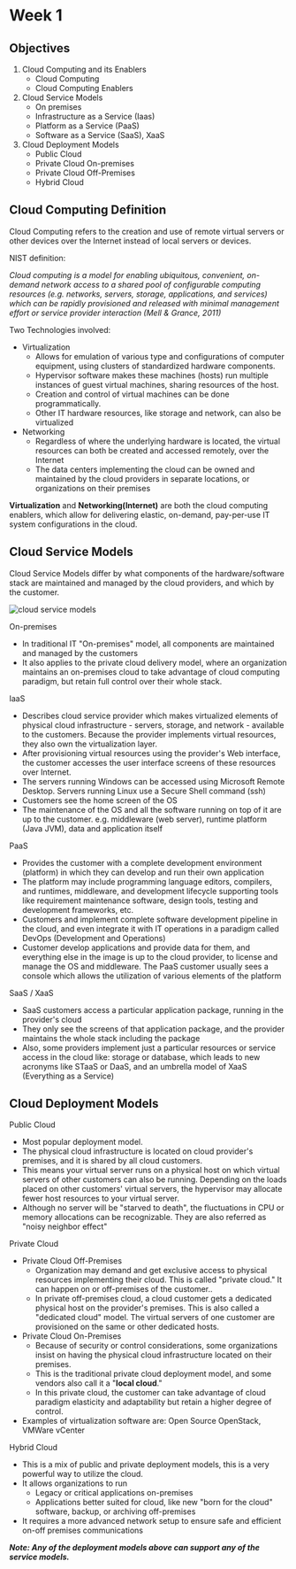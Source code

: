 # Week 1

## Objectives

1. Cloud Computing and its Enablers
   - Cloud Computing
   - Cloud Computing Enablers
2. Cloud Service Models
   - On premises
   - Infrastructure as a Service (Iaas)
   - Platform as a Service (PaaS)
   - Software as a Service (SaaS), XaaS
3. Cloud Deployment Models
   - Public Cloud
   - Private Cloud On-premises
   - Private Cloud Off-Premises
   - Hybrid Cloud

## Cloud Computing Definition

Cloud Computing refers to the creation and use of remote virtual servers or other devices over the Internet instead of local servers or devices.

NIST definition:

_Cloud computing is a model for enabling ubiquitous, convenient, on-demand network access to a shared pool of configurable computing resources (e.g. networks, servers, storage, applications, and services) which can be rapidly provisioned and released with minimal management effort or service provider interaction (Mell & Grance, 2011)_

Two Technologies involved:

- Virtualization
  - Allows for emulation of various type and configurations of computer equipment, using clusters of standardized hardware components.
  - Hypervisor software makes these machines (hosts) run multiple instances of guest virtual machines, sharing resources of the host.
  - Creation and control of virtual machines can be done programmatically.
  - Other IT hardware resources, like storage and network, can also be virtualized
- Networking
  - Regardless of where the underlying hardware is located, the virtual resources can both be created and accessed remotely, over the Internet
  - The data centers implementing the cloud can be owned and maintained by the cloud providers in separate locations, or organizations on their premises

__Virtualization__ and __Networking(Internet)__ are both the cloud computing enablers, which allow for delivering elastic, on-demand, pay-per-use IT system configurations in the cloud.

## Cloud Service Models

Cloud Service Models differ by what components of the hardware/software stack are maintained and managed by the cloud providers, and which by the customer.

![cloud service models](https://github.com/yasenstar/cloud_computing/blob/master/img/cloud_service_models.png)

On-premises

- In traditional IT "On-premises" model, all components are maintained and managed by the customers
- It also applies to the private cloud delivery model, where an organization maintains an on-premises cloud to take advantage of cloud computing paradigm, but retain full control over their whole stack.

IaaS

- Describes cloud service provider which makes virtualized elements of physical cloud infrastructure - servers, storage, and network - available to the customers. Because the provider implements virtual resources, they also own the virtualization layer.
- After provisioning virtual resources using the provider's Web interface, the customer accesses the user interface screens of these resources over Internet.
- The servers running Windows can be accessed using Microsoft Remote Desktop. Servers running Linux use a Secure Shell command (ssh)
- Customers see the home screen of the OS
- The maintenance of the OS and all the software running on top of it are up to the customer. e.g. middleware (web server), runtime platform (Java JVM), data and application itself

PaaS

- Provides the customer with a complete development environment (platform) in which they can develop and run their own application
- The platform may include programming language editors, compilers, and runtimes, middleware, and development lifecycle supporting tools like requirement maintenance software, design tools, testing and development frameworks, etc.
- Customers and implement complete software development pipeline in the cloud, and even integrate it with IT operations in a paradigm called DevOps (Development and Operations)
- Customer develop applications and provide data for them, and everything else in the image is up to the cloud provider, to license and manage the OS and middleware. The PaaS customer usually sees a console which allows the utilization of various elements of the platform

SaaS / XaaS

- SaaS customers access a particular application package, running in the provider's cloud
- They only see the screens of that application package, and the provider maintains the whole stack including the package
- Also, some providers implement just a particular resources or service access in the cloud like: storage or database, which leads to new acronyms like STaaS or DaaS, and an umbrella model of XaaS (Everything as a Service)

## Cloud Deployment Models

Public Cloud

- Most popular deployment model.
- The physical cloud infrastructure is located on cloud provider's premises, and it is shared by all cloud customers.
- This means your virtual server runs on a physical host on which virtual servers of other customers can also be running. Depending on the loads placed on other customers' virtual servers, the hypervisor may allocate fewer host resources to your virtual server.
- Although no server will be "starved to death", the fluctuations in CPU or memory allocations can be recognizable. They are also referred as "noisy neighbor effect"

Private Cloud

- Private Cloud Off-Premises
  - Organization may demand and get exclusive access to physical resources implementing their cloud. This is called "private cloud." It can happen on or off-premises of the customer..
  - In private off-premises cloud, a cloud customer gets a dedicated physical host on the provider's premises. This is also called a "dedicated cloud" model. The virtual servers of one customer are provisioned on the same or other dedicated hosts.
- Private Cloud On-Premises
  - Because of security or control considerations, some organizations insist on having the physical cloud infrastructure located on their premises.
  - This is the traditional private cloud deployment model, and some vendors also call it a "__local cloud__."
  - In this private cloud, the customer can take advantage of cloud paradigm elasticity and adaptability but retain a higher degree of control.
- Examples of virtualization software are: Open Source OpenStack, VMWare vCenter

Hybrid Cloud

- This is a mix of public and private deployment models, this is a very powerful way to utilize the cloud.
- It allows organizations to run
  - Legacy or critical applications on-premises
  - Applications better suited for cloud, like new "born for the cloud" software, backup, or archiving off-premises
- It requires a more advanced network setup to ensure safe and efficient on-off premises communications

___Note: Any of the deployment models above can support any of the service models.___

